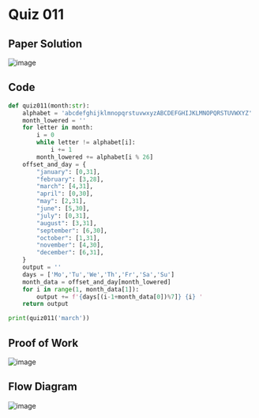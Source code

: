 # Quiz 011

## Paper Solution
![image](https://github.com/user-attachments/assets/e8003c6c-23b8-40a1-a726-4e2227f8149f)

## Code
```.py
def quiz011(month:str):
    alphabet = 'abcdefghijklmnopqrstuvwxyzABCDEFGHIJKLMNOPQRSTUVWXYZ'
    month_lowered = ''
    for letter in month:
        i = 0
        while letter != alphabet[i]:
            i += 1
        month_lowered += alphabet[i % 26]
    offset_and_day = {
        "january": [0,31],
        "february": [3,28],
        "march": [4,31],
        "april": [0,30],
        "may": [2,31],
        "june": [5,30],
        "july": [0,31],
        "august": [3,31],
        "september": [6,30],
        "october": [1,31],
        "november": [4,30],
        "december": [6,31],
    }
    output = ''
    days = ['Mo','Tu','We','Th','Fr','Sa','Su']
    month_data = offset_and_day[month_lowered]
    for i in range(1, month_data[1]):
        output += f'{days[(i-1+month_data[0])%7]} {i} '
    return output

print(quiz011('march'))
```
## Proof of Work
![image](https://github.com/user-attachments/assets/5a2eb210-fb3f-481d-92bc-1d5be7153ba4)

## Flow Diagram
![image](https://github.com/user-attachments/assets/9e110911-4de6-4e91-8996-02eb131b1a1b)
